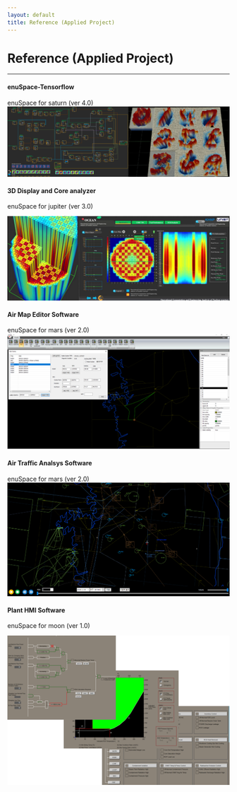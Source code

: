 ```yaml
---
layout: default
title: Reference (Applied Project)
---
```


# Reference \(Applied Project\)

---

#### 

#### enuSpace-Tensorflow

enuSpace for saturn \(ver 4.0\)![](/assets/reference/enuspace-tensorflow.png)

#### 3D Display and Core analyzer

enuSpace for jupiter \(ver 3.0\)

![](/assets/reference/ocean.png)

#### Air Map Editor Software

enuSpace for mars \(ver 2.0\)![](/assets/reference/enuAeroSpace.png)

#### Air Traffic Analsys Software

enuSpace for mars \(ver 2.0\)![](/assets/reference/airtraffic.png)

#### Plant HMI Software

enuSpace for moon \(ver 1.0\)

![](/assets/reference/plant_hmi.png)

